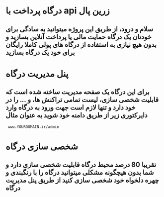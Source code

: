 # درگاه پرداخت با api زرین پال
## سلام و درود، از طریق این پروژه میتوانید به سادگی برای خودتان یک درگاه حمایت مالی یا پرداخت آنلاین بسازید و بدون هیچ نیازی به استفاده از درگاه های پولی کاملا رایگان برای خود یک درگاه بسازید

# پنل مدیریت درگاه
## برای این درگاه یک صفحه مدیریت ساخته شده است که قابلیت شخصی سازی، لیست تمامی تراکنش ها، و ... را در خود دارد و تنها لازم است جهت ورود به درگاه وارد دایرکتوری زیر از طریق دامنه خود شوید به عنوان مثال

```
 www.YOURDOMAIN.ir/admin
```

# شخصی سازی درگاه
## تقریبا 80 درصد محیط درگاه قابلیت شخصی سازی دارد و شما بدون هیچگونه مشکلی میتوانید درگاه را  با رنگبندی و چهره دلخواه خود شخصی سازی کنید از طریق پنل مدیریت درگاه

